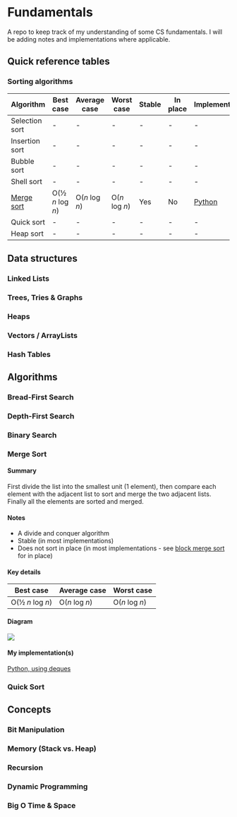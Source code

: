 # Fundamentals

A repo to keep track of my understanding of some CS fundamentals. I will be adding notes and implementations where applicable.

## Quick reference tables

### Sorting algorithms

Algorithm|Best case|Average case|Worst case|Stable|In place|Implementation|Remarks
-|-|-|-|-|-|-|-
Selection sort|-|-|-|-|-|-|-
Insertion sort|-|-|-|-|-|-|-
Bubble sort|-|-|-|-|-|-|-
Shell sort|-|-|-|-|-|-|-
[Merge sort](https://github.com/ChrisKneller/fundamentals#merge-sort)|O(½ *n* log *n*)|O(*n* log *n*)|O(*n* log *n*)|Yes|No|[Python](https://github.com/ChrisKneller/fundamentals/blob/master/sorting/mergesort.py)|-
Quick sort|-|-|-|-|-|-|-
Heap sort|-|-|-|-|-|-|-

## Data structures

### Linked Lists

### Trees, Tries & Graphs

### Heaps

### Vectors / ArrayLists

### Hash Tables

## Algorithms

### Bread-First Search

### Depth-First Search

### Binary Search

### Merge Sort

#### Summary
First divide the list into the smallest unit (1 element), then compare each element with the adjacent list to sort and merge the two adjacent lists. Finally all the elements are sorted and merged.

#### Notes
- A divide and conquer algorithm
- Stable (in most implementations)
- Does not sort in place (in most implementations - see [block merge sort](https://en.wikipedia.org/wiki/Block_merge_sort) for in place)

#### Key details
Best case|Average case|Worst case
-|-|-
O(½ *n* log *n*)|O(*n* log *n*)|O(*n* log *n*)

#### Diagram
![](https://upload.wikimedia.org/wikipedia/commons/e/e6/Merge_sort_algorithm_diagram.svg)

#### My implementation(s)
[Python, using deques](https://github.com/ChrisKneller/fundamentals/blob/master/sorting/mergesort.py)

### Quick Sort

## Concepts

### Bit Manipulation

### Memory (Stack vs. Heap)

### Recursion

### Dynamic Programming

### Big O Time & Space
